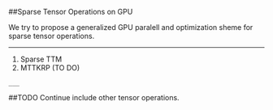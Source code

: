 ##Sparse Tensor Operations on GPU

We try to propose a generalized GPU paralell and optimization sheme for sparse tensor operations.
  ___
  1. Sparse TTM
  2. MTTKRP (TO DO)

    ___
##TODO
    Continue include other tensor operations.


